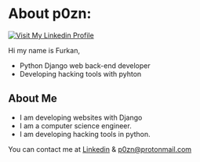 # About p0zn:

[![Visit My Linkedin Profile](https://www.linkpicture.com/q/tubnail-p0zn1.jpg)](https://www.linkedin.com/in/p0zn/)

Hi my name is Furkan,

- Python Django web back-end developer 
- Developing hacking tools with pyhton

## About Me

- I am developing websites with Django
- I am a computer science engineer.
- I am developing hacking tools in python.


You can contact me at [Linkedin][df2] 
& p0zn@protonmail.com


[//]: # 
   [df2]: <https://www.linkedin.com/in/p0zn/>

